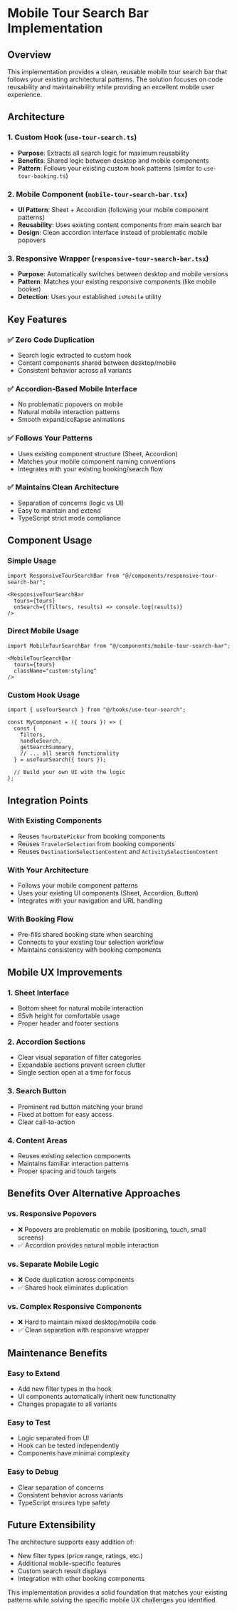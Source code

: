 # Mobile Tour Search Bar Implementation

## Overview

This implementation provides a clean, reusable mobile tour search bar that follows your existing architectural patterns. The solution focuses on code reusability and maintainability while providing an excellent mobile user experience.

## Architecture

### 1. Custom Hook (`use-tour-search.ts`)
- **Purpose**: Extracts all search logic for maximum reusability
- **Benefits**: Shared logic between desktop and mobile components
- **Pattern**: Follows your existing custom hook patterns (similar to `use-tour-booking.ts`)

### 2. Mobile Component (`mobile-tour-search-bar.tsx`)
- **UI Pattern**: Sheet + Accordion (following your mobile component patterns)
- **Reusability**: Uses existing content components from main search bar
- **Design**: Clean accordion interface instead of problematic mobile popovers

### 3. Responsive Wrapper (`responsive-tour-search-bar.tsx`)
- **Purpose**: Automatically switches between desktop and mobile versions
- **Pattern**: Matches your existing responsive components (like mobile booker)
- **Detection**: Uses your established `isMobile` utility

## Key Features

### ✅ Zero Code Duplication
- Search logic extracted to custom hook
- Content components shared between desktop/mobile
- Consistent behavior across all variants

### ✅ Accordion-Based Mobile Interface
- No problematic popovers on mobile
- Natural mobile interaction patterns
- Smooth expand/collapse animations

### ✅ Follows Your Patterns
- Uses existing component structure (Sheet, Accordion)
- Matches your mobile component naming conventions
- Integrates with your existing booking/search flow

### ✅ Maintains Clean Architecture
- Separation of concerns (logic vs UI)
- Easy to maintain and extend
- TypeScript strict mode compliance

## Component Usage

### Simple Usage
```tsx
import ResponsiveTourSearchBar from "@/components/responsive-tour-search-bar";

<ResponsiveTourSearchBar 
  tours={tours} 
  onSearch={(filters, results) => console.log(results)}
/>
```

### Direct Mobile Usage
```tsx
import MobileTourSearchBar from "@/components/mobile-tour-search-bar";

<MobileTourSearchBar 
  tours={tours} 
  className="custom-styling"
/>
```

### Custom Hook Usage
```tsx
import { useTourSearch } from "@/hooks/use-tour-search";

const MyComponent = ({ tours }) => {
  const {
    filters,
    handleSearch,
    getSearchSummary,
    // ... all search functionality
  } = useTourSearch({ tours });
  
  // Build your own UI with the logic
};
```

## Integration Points

### With Existing Components
- Reuses `TourDatePicker` from booking components
- Reuses `TravelerSelection` from booking components  
- Reuses `DestinationSelectionContent` and `ActivitySelectionContent`

### With Your Architecture
- Follows your mobile component patterns
- Uses your existing UI components (Sheet, Accordion, Button)
- Integrates with your navigation and URL handling

### With Booking Flow
- Pre-fills shared booking state when searching
- Connects to your existing tour selection workflow
- Maintains consistency with booking components

## Mobile UX Improvements

### 1. Sheet Interface
- Bottom sheet for natural mobile interaction
- 85vh height for comfortable usage
- Proper header and footer sections

### 2. Accordion Sections
- Clear visual separation of filter categories
- Expandable sections prevent screen clutter
- Single section open at a time for focus

### 3. Search Button
- Prominent red button matching your brand
- Fixed at bottom for easy access
- Clear call-to-action

### 4. Content Areas
- Reuses existing selection components
- Maintains familiar interaction patterns
- Proper spacing and touch targets

## Benefits Over Alternative Approaches

### vs. Responsive Popovers
- ❌ Popovers are problematic on mobile (positioning, touch, small screens)
- ✅ Accordion provides natural mobile interaction

### vs. Separate Mobile Logic
- ❌ Code duplication across components
- ✅ Shared hook eliminates duplication

### vs. Complex Responsive Components
- ❌ Hard to maintain mixed desktop/mobile code
- ✅ Clean separation with responsive wrapper

## Maintenance Benefits

### Easy to Extend
- Add new filter types in the hook
- UI components automatically inherit new functionality
- Changes propagate to all variants

### Easy to Test
- Logic separated from UI
- Hook can be tested independently
- Components have minimal complexity

### Easy to Debug
- Clear separation of concerns
- Consistent behavior across variants
- TypeScript ensures type safety

## Future Extensibility

The architecture supports easy addition of:
- New filter types (price range, ratings, etc.)
- Additional mobile-specific features
- Custom search result displays
- Integration with other booking components

This implementation provides a solid foundation that matches your existing patterns while solving the specific mobile UX challenges you identified.
